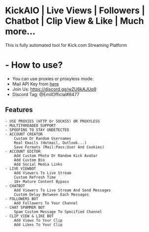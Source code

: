 
# KickAIO | Live Views | Followers | Chatbot | Clip View & Like | Much more...

This is fully automated tool for Kick.com Streaming Platform

# - How to use?
- You can use proxies or proxyless mode.
- Mail API Key from [here](https://kopeechka.store)
- Join Us: https://discord.gg/wZU6kAJUq9
- Discord Tag: @EmilOfficial#8477





## Features
```
- USE PROXIES (HTTP Or SOCKS5) OR PROXYLESS
- MULTITHREADED SUPPORT
- SPOOFING TO STAY UNDETECTED
- ACCOUNT CREATOR
    Custom Or Random Usernames
    Real Emails (Hotmail, Outlook...)
    Save Formats (Mail:Pass:User And Cookies)
- ACCOUNT EDITOR
    Add Custom Photo Or Random Kick Avatar 
    Add Custom Bio 
    Add Social Media Links
- LIVE VIEWBOT
    Add Viewers To Live Stream
    Custom Refresh Time
    18+ Mature Content Bypass
- CHATBOT
    Add Viewers To Live Stream And Send Messages
    Custom Delay Between Each Messages
- FOLLOWERS BOT
    Add Followers To Your Channel
- CHAT SPAMMER BOT
    Spam Custom Message To Specified Channel
- CLIP VIEW & LIKE BOT
    Add Views To Your Clip
    Add Likes To Your Clip
```

